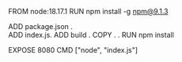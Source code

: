 FROM node:18.17.1
  RUN npm install -g npm@9.1.3

  ADD package.json .    
  ADD index.js.
  ADD build .
  COPY . .
  RUN npm install

  EXPOSE 8080
 CMD ["node", "index.js"]    
    
    
